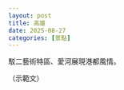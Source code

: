 ```yaml
---
layout: post
title: 高雄
date: 2025-08-27
categories: [景點]
---
```


<p>駁二藝術特區、愛河展現港都風情。</p>

<p class="muted">（示範文）</p>
